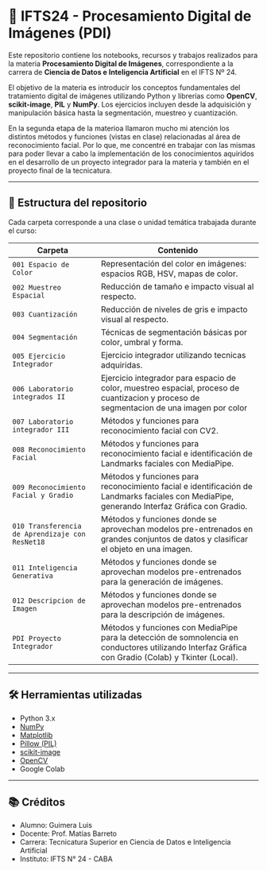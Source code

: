 # 📸 IFTS24 - Procesamiento Digital de Imágenes (PDI)

Este repositorio contiene los notebooks, recursos y trabajos realizados para la materia **Procesamiento Digital de Imágenes**, correspondiente a la carrera de **Ciencia de Datos e Inteligencia Artificial** en el IFTS Nº 24.

El objetivo de la materia es introducir los conceptos fundamentales del tratamiento digital de imágenes utilizando Python y librerías como **OpenCV**, **scikit-image**, **PIL** y **NumPy**. Los ejercicios incluyen desde la adquisición y manipulación básica hasta la segmentación, muestreo y cuantización.

En la segunda etapa de la materioa llamaron mucho mi atención los distintos métodos y funciones (vistas en clase) relacionadas al área de reconocimiento facial. Por lo que, me concentré en trabajar con las mismas para poder llevar a cabo la implementación de los conocimientos aquiridos en el desarrollo de un proyecto integrador para la materia y también en el proyecto final de la tecnicatura.

---

## 📁 Estructura del repositorio

Cada carpeta corresponde a una clase o unidad temática trabajada durante el curso:

| Carpeta | Contenido |
|--------|-----------|
| `001 Espacio de Color` | Representación del color en imágenes: espacios RGB, HSV, mapas de color. |
| `002 Muestreo Espacial` | Reducción de tamaño e impacto visual al respecto. |
| `003 Cuantización` | Reducción de niveles de gris e impacto visual al respecto. |
| `004 Segmentación` | Técnicas de segmentación básicas por color, umbral y forma. |  
| `005 Ejercicio Integrador` | Ejercicio integrador utilizando tecnicas adquiridas. |
| `006 Laboratorio integrados II` | Ejercicio integrador para espacio de color, muestreo espacial, proceso de cuantizacion y proceso de segmentacion de una imagen por color |
| `007 Laboratorio integrador III` | Métodos y funciones para reconocimiento facial con CV2. |
| `008 Reconocimiento Facial` | Métodos y funciones para reconocimiento facial e identificación de Landmarks faciales con MediaPipe. |
| `009 Reconocimiento Facial y Gradio` | Métodos y funciones para reconocimiento facial e identificación de Landmarks faciales con MediaPipe, generando Interfaz Gráfica con Gradio. |
| `010 Transferencia de Aprendizaje con ResNet18` | Métodos y funciones donde se aprovechan modelos pre-entrenados en grandes conjuntos de datos y clasificar el objeto en una imagen. |
| `011 Inteligencia Generativa` | Métodos y funciones donde se aprovechan modelos pre-entrenados para la generación de imágenes. |
| `012 Descripcion de Imagen` | Métodos y funciones donde se aprovechan modelos pre-entrenados para la descripción de imágenes. |
| `PDI Proyecto Integrador` | Métodos y funciones con MediaPipe para la detección de somnolencia en conductores utilizando Interfaz Gráfica con Gradio (Colab) y Tkinter (Local). |

---

## 🛠️ Herramientas utilizadas

- Python 3.x
- [NumPy](https://numpy.org/)
- [Matplotlib](https://matplotlib.org/)
- [Pillow (PIL)](https://pillow.readthedocs.io/)
- [scikit-image](https://scikit-image.org/)
- [OpenCV](https://opencv.org/)
- Google Colab

---

## 📚 Créditos
- Alumno: Guimera Luis
- Docente: Prof. Matías Barreto  
- Carrera: Tecnicatura Superior en Ciencia de Datos e Inteligencia Artificial  
- Instituto: IFTS N° 24 - CABA
